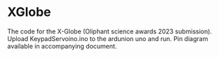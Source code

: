 # XGlobe
The code for the X-Globe (Oliphant science awards 2023 submission).
Upload KeypadServoino.ino to the ardunion uno and run. Pin diagram available in accompanying document. 
